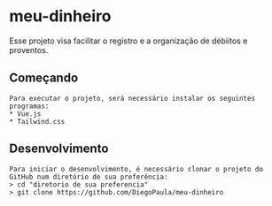 # meu-dinheiro
Esse projeto visa facilitar o registro e a organização de débiitos e proventos.


## Começando
```
Para executar o projeto, será necessário instalar os seguintes programas:
* Vue.js
* Tailwind.css
```

## Desenvolvimento
```
Para iniciar o desenvolvimento, é necessário clonar o projeto do GitHub num diretório de sua preferência:
> cd "diretorio de sua preferencia"
> git clone https://github.com/DiegoPaula/meu-dinheiro
```
